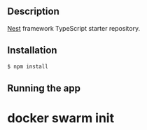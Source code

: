
## Description

[Nest](https://github.com/nestjs/nest) framework TypeScript starter repository.

## Installation

```bash
$ npm install
```

## Running the app

# docker swarm init

